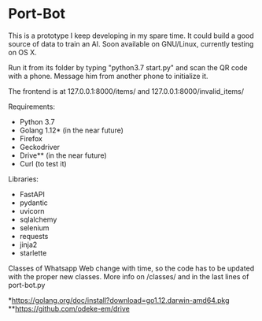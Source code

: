 # Port-Bot

This is a prototype I keep developing in my spare time. It could build a good source of data to train an AI. Soon available on GNU/Linux, currently testing on OS X.

Run it from its folder by typing "python3.7 start.py" and scan the QR code with a phone. Message him from another phone to initialize it.

The frontend is at 127.0.0.1:8000/items/ and 127.0.0.1:8000/invalid_items/

Requirements:
 - Python 3.7
 - Golang 1.12* (in the near future)
 - Firefox
 - Geckodriver
 - Drive** (in the near future)
 - Curl (to test it)
 
Libraries:
 - FastAPI
 - pydantic
 - uvicorn
 - sqlalchemy
 - selenium
 - requests
 - jinja2
 - starlette


Classes of Whatsapp Web change with time, so the code has to be updated with the proper new classes. More info on /classes/ and in the last lines of port-bot.py

*https://golang.org/doc/install?download=go1.12.darwin-amd64.pkg  
**https://github.com/odeke-em/drive
